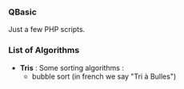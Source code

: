 ### QBasic

Just a few PHP scripts.

### List of Algorithms

* **Tris** : Some sorting algorithms : 
	* bubble sort (in french we say "Tri à Bulles") 
